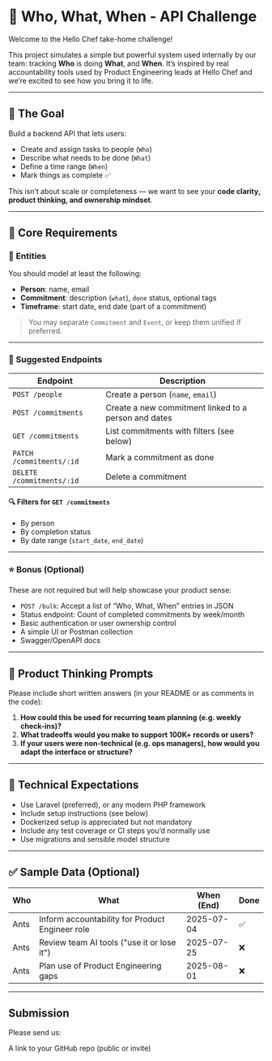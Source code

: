 # 📌 Who, What, When - API Challenge

Welcome to the Hello Chef take-home challenge!

This project simulates a simple but powerful system used internally by our team: tracking **Who** is doing **What**, and **When**. It’s inspired by real accountability tools used by Product Engineering leads at Hello Chef and we’re excited to see how you bring it to life.

---

## 🎯 The Goal

Build a backend API that lets users:
- Create and assign tasks to people (`Who`)
- Describe what needs to be done (`What`)
- Define a time range (`When`)
- Mark things as complete ✅

This isn’t about scale or completeness — we want to see your **code clarity, product thinking, and ownership mindset**.

---

## 🧱 Core Requirements

### 📌 Entities
You should model at least the following:
- **Person**: name, email
- **Commitment**: description (`what`), `done` status, optional tags
- **Timeframe**: start date, end date (part of a commitment)

> You may separate `Commitment` and `Event`, or keep them unified if preferred.

---

### 🧪 Suggested Endpoints

| Endpoint                | Description                                           |
|------------------------|-------------------------------------------------------|
| `POST /people`         | Create a person (`name`, `email`)                    |
| `POST /commitments`    | Create a new commitment linked to a person and dates |
| `GET /commitments`     | List commitments with filters (see below)            |
| `PATCH /commitments/:id` | Mark a commitment as done                          |
| `DELETE /commitments/:id` | Delete a commitment                               |

#### 🔍 Filters for `GET /commitments`
- By person
- By completion status
- By date range (`start_date`, `end_date`)

---

### ⭐ Bonus (Optional)
These are not required but will help showcase your product sense:
- `POST /bulk`: Accept a list of “Who, What, When” entries in JSON
- Status endpoint: Count of completed commitments by week/month
- Basic authentication or user ownership control
- A simple UI or Postman collection
- Swagger/OpenAPI docs

---

## 🧠 Product Thinking Prompts

Please include short written answers (in your README or as comments in the code):
1. **How could this be used for recurring team planning (e.g. weekly check-ins)?**
2. **What tradeoffs would you make to support 100K+ records or users?**
3. **If your users were non-technical (e.g. ops managers), how would you adapt the interface or structure?**

---

## 🧰 Technical Expectations

- Use Laravel (preferred), or any modern PHP framework
- Include setup instructions (see below)
- Dockerized setup is appreciated but not mandatory
- Include any test coverage or CI steps you’d normally use
- Use migrations and sensible model structure

---

## ✅ Sample Data (Optional)

| Who   | What                                           | When (End)    | Done |
|-------|------------------------------------------------|---------------|------|
| Ants  | Inform accountability for Product Engineer role| 2025-07-04    | ✅    |
| Ants  | Review team AI tools ("use it or lose it")     | 2025-07-25    | ❌    |
| Ants  | Plan use of Product Engineering gaps           | 2025-08-01    | ❌    |

---

## Submission
Please send us:

A link to your GitHub repo (public or invite)
